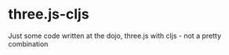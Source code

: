 three.js-cljs
=============

Just some code written at the dojo, three.js with cljs - not a pretty combination
